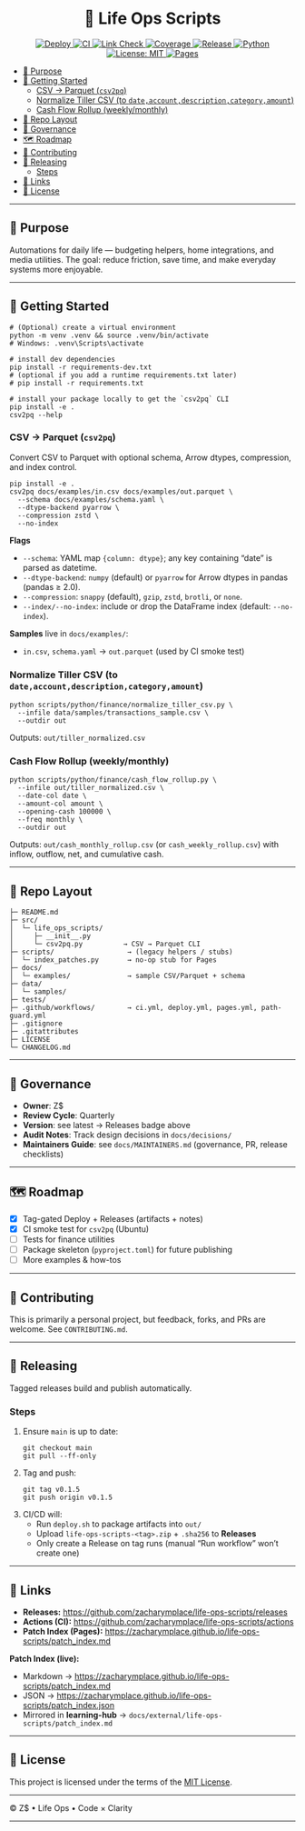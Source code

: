 <h1 align="center">🌱 Life Ops Scripts</h1>

<p align="center">
  <a href="https://github.com/zacharymplace/life-ops-scripts/actions/workflows/deploy.yml">
    <img src="https://github.com/zacharymplace/life-ops-scripts/actions/workflows/deploy.yml/badge.svg?branch=main" alt="Deploy" />
  </a>
  <a href="https://github.com/zacharymplace/life-ops-scripts/actions/workflows/ci.yml">
    <img src="https://github.com/zacharymplace/life-ops-scripts/actions/workflows/ci.yml/badge.svg?branch=main" alt="CI" />
  </a>
  <a href="https://github.com/zacharymplace/life-ops-scripts/actions/workflows/link-check.yml">
    <img src="https://github.com/zacharymplace/life-ops-scripts/actions/workflows/link-check.yml/badge.svg?branch=main" alt="Link Check" />
  </a>
  <a href="https://codecov.io/gh/zacharymplace/life-ops-scripts">
    <img src="https://codecov.io/gh/zacharymplace/life-ops-scripts/branch/main/graph/badge.svg" alt="Coverage" />
  </a>
  <a href="https://github.com/zacharymplace/life-ops-scripts/releases">
    <img src="https://img.shields.io/github/v/release/zacharymplace/life-ops-scripts" alt="Release" />
  </a>
  <a href="https://www.python.org/">
    <img src="https://img.shields.io/badge/python-3.11%20|%203.12-blue.svg" alt="Python" />
  </a>
  <a href="LICENSE">
    <img src="https://img.shields.io/github/license/zacharymplace/life-ops-scripts" alt="License: MIT" />
  </a>
  <a href="https://github.com/zacharymplace/life-ops-scripts/actions/workflows/pages.yml">
    <img src="https://github.com/zacharymplace/life-ops-scripts/actions/workflows/pages.yml/badge.svg?branch=main" alt="Pages" />
  </a>
</p>

<!-- START doctoc generated TOC please keep comment here to allow auto update -->
<!-- DON'T EDIT THIS SECTION, INSTEAD RE-RUN doctoc TO UPDATE -->

- [🔧 Purpose](#-purpose)
- [🚀 Getting Started](#-getting-started)
  - [CSV → Parquet (`csv2pq`)](#csv-%E2%86%92-parquet-csv2pq)
  - [Normalize Tiller CSV (to `date,account,description,category,amount`)](#normalize-tiller-csv-to-dateaccountdescriptioncategoryamount)
  - [Cash Flow Rollup (weekly/monthly)](#cash-flow-rollup-weeklymonthly)
- [📂 Repo Layout](#-repo-layout)
- [🧭 Governance](#%F0%9F%A7%AD-governance)
- [🗺 Roadmap](#%F0%9F%97%BA-roadmap)
- [🤝 Contributing](#-contributing)
- [🚀 Releasing](#-releasing)
  - [Steps](#steps)
- [🔗 Links](#-links)
- [📜 License](#-license)

<!-- END doctoc generated TOC please keep comment here to allow auto update -->

---

## 🔧 Purpose

Automations for daily life — budgeting helpers, home integrations, and media utilities.
The goal: reduce friction, save time, and make everyday systems more enjoyable.

---

## 🚀 Getting Started

```
# (Optional) create a virtual environment
python -m venv .venv && source .venv/bin/activate
# Windows: .venv\Scripts\activate

# install dev dependencies
pip install -r requirements-dev.txt
# (optional if you add a runtime requirements.txt later)
# pip install -r requirements.txt

# install your package locally to get the `csv2pq` CLI
pip install -e .
csv2pq --help
```

### CSV → Parquet (`csv2pq`)

Convert CSV to Parquet with optional schema, Arrow dtypes, compression, and index control.

```
pip install -e .
csv2pq docs/examples/in.csv docs/examples/out.parquet \
  --schema docs/examples/schema.yaml \
  --dtype-backend pyarrow \
  --compression zstd \
  --no-index
```

**Flags**
- `--schema`: YAML map `{column: dtype}`; any key containing “date” is parsed as datetime.
- `--dtype-backend`: `numpy` (default) or `pyarrow` for Arrow dtypes in pandas (pandas ≥ 2.0).
- `--compression`: `snappy` (default), `gzip`, `zstd`, `brotli`, or `none`.
- `--index/--no-index`: include or drop the DataFrame index (default: `--no-index`).

**Samples** live in `docs/examples/`:
- `in.csv`, `schema.yaml` → `out.parquet` (used by CI smoke test)

### Normalize Tiller CSV (to `date,account,description,category,amount`)

```
python scripts/python/finance/normalize_tiller_csv.py \
  --infile data/samples/transactions_sample.csv \
  --outdir out
```

Outputs: `out/tiller_normalized.csv`

### Cash Flow Rollup (weekly/monthly)

```
python scripts/python/finance/cash_flow_rollup.py \
  --infile out/tiller_normalized.csv \
  --date-col date \
  --amount-col amount \
  --opening-cash 100000 \
  --freq monthly \
  --outdir out
```

Outputs: `out/cash_monthly_rollup.csv` (or `cash_weekly_rollup.csv`) with inflow, outflow, net, and cumulative cash.

---

## 📂 Repo Layout

```
├─ README.md
├─ src/
│  └─ life_ops_scripts/
│     ├─ __init__.py
│     └─ csv2pq.py          → CSV → Parquet CLI
├─ scripts/                  → (legacy helpers / stubs)
│  └─ index_patches.py       → no-op stub for Pages
├─ docs/
│  └─ examples/              → sample CSV/Parquet + schema
├─ data/
│  └─ samples/
├─ tests/
├─ .github/workflows/        → ci.yml, deploy.yml, pages.yml, path-guard.yml
├─ .gitignore
├─ .gitattributes
├─ LICENSE
└─ CHANGELOG.md
```

---

## 🧭 Governance

- **Owner**: Z$
- **Review Cycle**: Quarterly
- **Version**: see latest → Releases badge above
- **Audit Notes**: Track design decisions in `docs/decisions/`
- **Maintainers Guide**: see `docs/MAINTAINERS.md` (governance, PR, release checklists)

---

## 🗺 Roadmap

- [x] Tag-gated Deploy + Releases (artifacts + notes)
- [x] CI smoke test for `csv2pq` (Ubuntu)
- [ ] Tests for finance utilities
- [ ] Package skeleton (`pyproject.toml`) for future publishing
- [ ] More examples & how-tos

---

## 🤝 Contributing

This is primarily a personal project, but feedback, forks, and PRs are welcome.
See `CONTRIBUTING.md`.

---

## 🚀 Releasing

Tagged releases build and publish automatically.

### Steps

1. Ensure `main` is up to date:
   ```
   git checkout main
   git pull --ff-only
   ```
2. Tag and push:
   ```
   git tag v0.1.5
   git push origin v0.1.5
   ```
3. CI/CD will:
   - Run `deploy.sh` to package artifacts into `out/`
   - Upload `life-ops-scripts-<tag>.zip` + `.sha256` to **Releases**
   - Only create a Release on tag runs (manual “Run workflow” won’t create one)

---

## 🔗 Links

- **Releases:** <https://github.com/zacharymplace/life-ops-scripts/releases>
- **Actions (CI):** <https://github.com/zacharymplace/life-ops-scripts/actions>
- **Patch Index (Pages):** <https://zacharymplace.github.io/life-ops-scripts/patch_index.md>

**Patch Index (live):**
- Markdown → https://zacharymplace.github.io/life-ops-scripts/patch_index.md
- JSON → https://zacharymplace.github.io/life-ops-scripts/patch_index.json
- Mirrored in **learning-hub** → `docs/external/life-ops-scripts/patch_index.md`

---

## 📜 License

This project is licensed under the terms of the [MIT License](LICENSE).

---

© Z$ • Life Ops • Code × Clarity

---

<!-- test PR template -->
